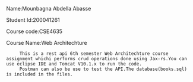 Name:Mounbagna Abdella Abasse

Student Id:200041261

Course code:CSE4635

Course Name:Web Architechture

         This is a rest api 6th semester Web Architechture course assignment whichi performs crud operations done using Jax-rs.You can use eclipse IDE and Tomcat V10.1.x to run the code. 
         Postman can also be use to test the API.The database(books.sql) is included in the files.
